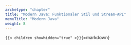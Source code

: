 ```yaml
---
archetype: "chapter"
title: "Modern Java: Funktionaler Stil und Stream-API"
menuTitle: "Modern Java"
weight: 8
---
```



`{{< children showhidden="true" >}}`{=markdown}
